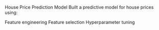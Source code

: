 House Price Prediction Model
Built a predictive model for house prices using:

Feature engineering
Feature selection
Hyperparameter tuning
